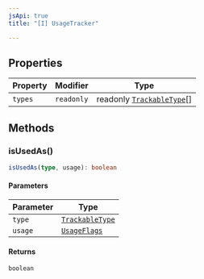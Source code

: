 ```yaml
---
jsApi: true
title: "[I] UsageTracker"

---
```

## Properties

| Property | Modifier | Type |
| ------ | ------ | ------ |
| `types` | `readonly` | readonly [`TrackableType`](../type-aliases/TrackableType.md)[] |

## Methods

### isUsedAs()

```ts
isUsedAs(type, usage): boolean
```

#### Parameters

| Parameter | Type |
| ------ | ------ |
| `type` | [`TrackableType`](../type-aliases/TrackableType.md) |
| `usage` | [`UsageFlags`](../enumerations/UsageFlags.md) |

#### Returns

`boolean`
